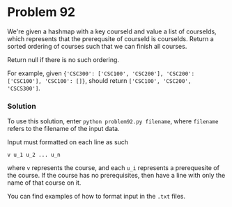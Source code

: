 # Problem 92
We're given a hashmap with a key courseId and value a list of courseIds, 
which represents that the prerequsite of courseId is courseIds. Return a 
sorted ordering of courses such that we can finish all courses.

Return null if there is no such ordering.

For example, given 
`{'CSC300': ['CSC100', 'CSC200'], 'CSC200': ['CSC100'], 'CSC100': []}`, 
should return `['CSC100', 'CSC200', 'CSCS300']`.

### Solution
To use this solution, enter `python problem92.py filename`, where `filename`
refers to the filename of the input data.

Input must formatted on each line as such

`v u_1 u_2 ... u_n`

where `v` represents the course, and each `u_i` represents a prerequesite of
the course. If the course has no prerequisites, then have a line with only
the name of that course on it.

You can find examples of how to format input in the `.txt` files.